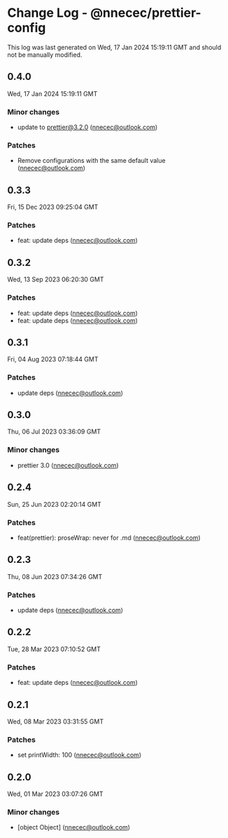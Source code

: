 # Change Log - @nnecec/prettier-config

This log was last generated on Wed, 17 Jan 2024 15:19:11 GMT and should not be manually modified.

<!-- Start content -->

## 0.4.0

Wed, 17 Jan 2024 15:19:11 GMT

### Minor changes

- update to prettier@3.2.0 (nnecec@outlook.com)

### Patches

- Remove configurations with the same default value (nnecec@outlook.com)

## 0.3.3

Fri, 15 Dec 2023 09:25:04 GMT

### Patches

- feat: update deps (nnecec@outlook.com)

## 0.3.2

Wed, 13 Sep 2023 06:20:30 GMT

### Patches

- feat: update deps (nnecec@outlook.com)
- feat: update deps (nnecec@outlook.com)

## 0.3.1

Fri, 04 Aug 2023 07:18:44 GMT

### Patches

- update deps (nnecec@outlook.com)

## 0.3.0

Thu, 06 Jul 2023 03:36:09 GMT

### Minor changes

- prettier 3.0 (nnecec@outlook.com)

## 0.2.4

Sun, 25 Jun 2023 02:20:14 GMT

### Patches

- feat(prettier): proseWrap: never for .md (nnecec@outlook.com)

## 0.2.3

Thu, 08 Jun 2023 07:34:26 GMT

### Patches

- update deps (nnecec@outlook.com)

## 0.2.2

Tue, 28 Mar 2023 07:10:52 GMT

### Patches

- feat: update deps (nnecec@outlook.com)

## 0.2.1

Wed, 08 Mar 2023 03:31:55 GMT

### Patches

- set printWidth: 100 (nnecec@outlook.com)

## 0.2.0

Wed, 01 Mar 2023 03:07:26 GMT

### Minor changes

- [object Object] (nnecec@outlook.com)
